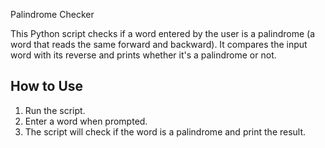 Palindrome Checker

This Python script checks if a word entered by the user is a palindrome (a word that reads the same forward and backward). It compares the input word with its reverse and prints whether it's a palindrome or not.

## How to Use

1. Run the script.
2. Enter a word when prompted.
3. The script will check if the word is a palindrome and print the result.
